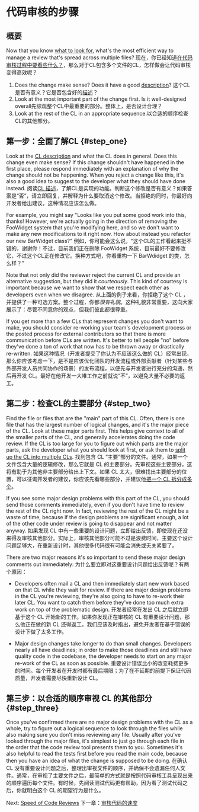 # 代码审核的步骤



## 概要

Now that you know [what to look for](looking-for.md), what's the most efficient
way to manage a review that's spread across multiple files?
现在，你已经知道[在代码审核过程中要看些什么？](looking-for.md)，那么对于CL包含多个文件的CL，怎样做会让代码审核变得高效呢？

1.  Does the change make sense? Does it have a good
    [description](../developer/cl-descriptions.md)? 这个CL是否有意义？它是否包含好的[描述](../developer/cl-descriptions.md)？
2.  Look at the most important part of the change first. Is it well-designed
    overall先综观整个CL中最重要的部分。整体上，是否设计合理？
3.  Look at the rest of the CL in an appropriate sequence.以合适的顺序检查CL的其他部分。

## 第一步：全面了解CL {#step_one}

Look at the [CL description](../developer/cl-descriptions.md) and what the CL
does in general. Does this change even make sense? If this change shouldn't have
happened in the first place, please respond immediately with an explanation of
why the change should not be happening. When you reject a change like this, it's
also a good idea to suggest to the developer what they should have done instead.
阅读[CL 描述](../developer/cl-descriptions.md)，了解CL是实现的功能。判断这个修改是否有意义？如果答案是“否”，请立即回复，并解释为什么要取消这个修改。当拒绝的同时，你最好向开发者给出建议，这种情况应该怎么做。

For example, you might say "Looks like you put some good work into this, thanks!
However, we're actually going in the direction of removing the FooWidget system
that you're modifying here, and so we don't want to make any new modifications
to it right now. How about instead you refactor our new BarWidget class?"
例如，你可能会这么说，“这个CL的工作看起来挺不错的，谢谢你！不过，目前我们正在删除 FooWidget 系统，目前最好不要修改它，不过这个CL正在修改它。换种方式吧，你看重构一下 BarWdidget 的类，怎么样？”

Note that not only did the reviewer reject the current CL and provide an
alternative suggestion, but they did it *courteously*. This kind of courtesy is
important because we want to show that we respect each other as developers even
when we disagree.
从上面的例子来看，你拒绝了这个 CL ，并提供了一种可选方案。整个过程，你都*很有礼貌*。这种礼貌非常重要，这向大家展示了：尽管不同意你的观点，但我们彼此都很尊重。

If you get more than a few CLs that represent changes you don't want to make,
you should consider re-working your team's development process or the posted
process for external contributors so that there is more communication before CLs
are written. It's better to tell people "no" before they've done a ton of work
that now has to be thrown away or drastically re-written.
如果这种情况（开发者提交了你认为不应该这么做的 CL）经常出现，那么你应该考虑一下，是不是应该优化团队的开发流程或外部贡献者（针对某些与外部开发人员共同协作的场景）的发布流程，以便先与开发者进行充分的沟通，然后再开发 CL。最好在他开发一大堆工作之前就说“不”，以避免大量不必要的返工。

## 第二步：检查CL的主要部分 {#step_two}

Find the file or files that are the "main" part of this CL. Often, there is one
file that has the largest number of logical changes, and it's the major piece of
the CL. Look at these major parts first. This helps give context to all of the
smaller parts of the CL, and generally accelerates doing the code review. If the
CL is too large for you to figure out which parts are the major parts, ask the
developer what you should look at first, or ask them to
[split up the CL into multiple CLs](../developer/small-cls.md).
找到包含 CL “主要”部分的文件。通常，如果一个文件包含大量的逻辑修改，那么它就是 CL 的主要部分。先审视这些主要部分，这将有助于为其他非主要部分给出上下文。如果 CL 太大，很难找出主要部分的位置，可以征询开发者的建议，你应该先看哪些部分，并建议他[把一个 CL 拆分成多个](../developer/small-cls.md)。

If you see some major design problems with this part of the CL, you should send
those comments immediately, even if you don't have time to review the rest of
the CL right now. In fact, reviewing the rest of the CL might be a waste of
time, because if the design problems are significant enough, a lot of the other
code under review is going to disappear and not matter anyway.
如果发现 CL 中有一些重要的设计问题，立即给出反馈，即使现在还没来得及审核其他部分。实际上，审核其他部分可能不过是浪费时间，主要这个设计问题足够大，在重新设计时，其他很多代码很有可能会消失或无关紧要了。

There are two major reasons it's so important to send these major design
comments out immediately:
为什么要立即对这重要设计问题给出反馈呢？有两个原因：

-   Developers often mail a CL and then immediately start new work based on that
    CL while they wait for review. If there are major design problems in the CL
    you're reviewing, they're also going to have to re-work their later CL. You
    want to catch them before they've done too much extra work on top of the
    problematic design. 开发者经常在发出 CL 之后就立即基于这个 CL 开始新的工作。如果你发现正在审核的 CL 有重要设计问题，那么他正在做的新 CL 还得返工。我们应该及时指出，避免开发者在基于错误的设计下做了太多工作。
    
-   Major design changes take longer to do than small changes. Developers nearly
    all have deadlines; in order to make those deadlines and still have quality
    code in the codebase, the developer needs to start on any major re-work of
    the CL as soon as possible. 重要设计错误比小的改变耗费更多的时间。每个开发者在开发时都有最后期限；为了在不延期的前提下保证代码质量，开发者需要尽快重新设计 CL。

## 第三步：以合适的顺序审视 CL 的其他部分{#step_three}

Once you've confirmed there are no major design problems with the CL as a whole,
try to figure out a logical sequence to look through the files while also making
sure you don't miss reviewing any file. Usually after you've looked through the
major files, it's simplest to just go through each file in the order that
the code review tool presents them to you. Sometimes it's also helpful to read the tests
first before you read the main code, because then you have an idea of what the
change is supposed to be doing.
在确认 CL 没有重要设计问题之后，整理出审视文件的顺序，并确保不会遗漏任何人文件。通常，在审视了主要文件之后，最简单的方式就是按照代码审核工具呈现出来的顺序遍历每个文件。有时候，先阅读测试代码更有帮助，因为看了测试代码之后，你就明白这个 CL 的期望行为是什么。

Next: [Speed of Code Reviews](speed.md)
下一章：[审核代码的速度](speed.md)
